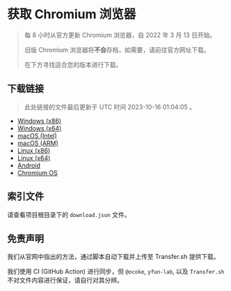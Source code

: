 # 获取 Chromium 浏览器

> 每 8 小时从官方更新 Chromium 浏览器，自 2022 年 3 月 13 日开始。
> 
> 旧版 Chromium 浏览器将**不会**存档，如需要，请前往官方网址下载。
>
> 在下方寻找适合您的版本进行下载。

## 下载链接

> 此处链接的文件最后更新于 UTC 时间 2023-10-16 01:04:05
。

- [Windows (x86)](https://transfer.sh/yOU7KcE0YI/Win.zip)
- [Windows (x64)](https://transfer.sh/kH3clmlKHv/Win_x64.zip)
- [macOS (Intel)](https://transfer.sh/GwKouvx3Q0/Mac.zip)
- [macOS (ARM)](https://transfer.sh/BQKlIueWQ8/Mac_Arm.zip)
- [Linux (x86)](https://transfer.sh/pjXUcDzbbl/Linux.zip)
- [Linux (x64)](https://transfer.sh/qdW0l6eWNY/Linux_x64.zip)
- [Android](https://transfer.sh/MFuJCTJunM/Android.zip)
- [Chromium OS](https://transfer.sh/iizJgfGSph/Linux_ChromiumOS_Full.zip)

## 索引文件

请查看项目根目录下的 `download.json` 文件。

## 免责声明

我们从官网中指出的方法，通过脚本自动下载并上传至 Transfer.sh 提供下载。

我们使用 CI (GitHub Action) 进行同步，但 `@ocoke`, `yfun-lab`, 以及 `Transfer.sh` 不对文件内容进行保证，请自行对其分辨。
